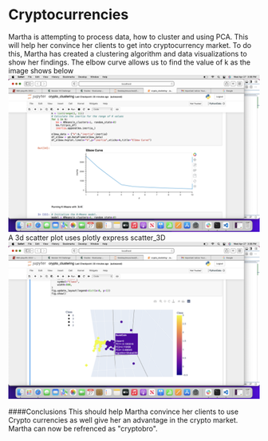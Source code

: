 # Cryptocurrencies
Martha is attempting to process data, how to cluster and using PCA. This will help her convince her clients to get into cryptocurrency market. To do this, Martha has created a clustering algorithm and data visualizations to show her findings.
The elbow curve allows us to find the value of k as the image shows below
![screenshot](elbow.png)
A 3d scatter plot uses plotly express scatter_3D
![screenshot](3d.png)

####Conclusions
This should help Martha convince her clients to use Crypto currencies as well give her an advantage in the crypto market. Martha can now be refrenced as "cryptobro".